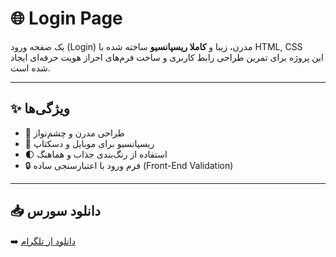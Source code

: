 # 🌐 Login Page

یک صفحه ورود (Login) مدرن، زیبا و **کاملا ریسپانسیو** ساخته شده با HTML, CSS  
این پروژه برای تمرین طراحی رابط کاربری و ساخت فرم‌های احراز هویت حرفه‌ای ایجاد شده است.

---

## ✨ ویژگی‌ها
- 🎨 طراحی مدرن و چشم‌نواز  
- 📱 ریسپانسیو برای موبایل و دسکتاپ  
- 🌓 استفاده از رنگ‌بندی جذاب و هماهنگ  
- 🔒 فرم ورود با اعتبارسنجی ساده (Front-End Validation)  

---

## 📥 دانلود سورس
➡️ [دانلود از تلگرام](https://t.me/KhazCodeBot?start=RJHYDKSEDFGIN1CF)
